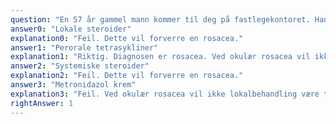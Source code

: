 ```yaml
---
question: "En 57 år gammel mann kommer til deg på fastlegekontoret. Han har det siste året fått forandringer i ansiktet som han synes er skjemmende, i tillegg til rødhet og følelse av rusk i begge øyne. Det forverres ved sol samt ved inntak av kaffe og alkohol. Ved undersøkelse finner du erytem på nese og i begge kinn samt enkelte papler og pustler. I begge øyne ser du erytem langs randen av nedre øyelokk og på cornea. Hvilken behandling er mest riktig i dette tilfellet?"
answer0: "Lokale steroider"
explanation0: "Feil. Dette vil forverre en rosacea."
answer1: "Perorale tetrasykliner"
explanation1: "Riktig. Diagnosen er rosacea. Ved okulær rosacea vil ikke lokalbehandling være tilstrekkelig."
answer2: "Systemiske steroider"
explanation2: "Feil. Dette vil forverre en rosacea."
answer3: "Metronidazol krem"
explanation3: "Feil. Ved okulær rosacea vil ikke lokalbehandling være tilstrekkelig."
rightAnswer: 1
---
```

